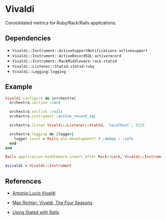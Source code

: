# Vivaldi

Consolidated metrics for Ruby/Rack/Rails applications.

## Dependencies

* `Vivaldi::Instrument::ActiveSupportNotifications`: `activesupport`
* `Vivaldi::Instrument::ActiveRecordSQL`: `activerecord`
* `Vivaldi::Instrument::RackMiddleware`: `rack-statsd`
* `Vivaldi::Listener::Statsd`: `statsd-ruby`
* `Vivaldi::Logging`: `logging`

## Example

```ruby
Vivaldi.configure do |orchestra|
  orchestra.section :rack

  orchestra.section :rails
  orchestra.instrument :active_record_sql

  orchestra.listen Vivaldi::Listener::Statsd, 'localhost', 8125

  orchestra.logging do |logger|
    logger.level = Rails.env.development? ? :debug : :info
  end
end

Rails.application.middleware.insert_after Rack::Lock, Vivaldi::Instrument::RackMiddleware

$vivaldi = Vivaldi::Instrument
```

## References

* [Antonio Lucio Vivaldi](http://en.wikipedia.org/wiki/Antonio_Vivaldi)
* [Max Richter: Vivaldi, The Four Seasons](http://open.spotify.com/album/4UPS24Q2suxDzPkrxP6PAj)

* [Using Statsd with Rails](http://www.mikeperham.com/2012/08/25/using-statsd-with-rails/)
